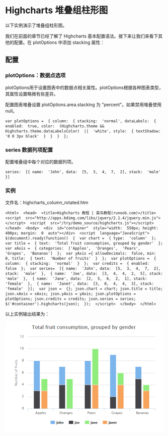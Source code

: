 # Highcharts 堆叠组柱形图

以下实例演示了堆叠组柱形图。

我们在前面的章节已经了解了 Highcharts 基本配置语法。接下来让我们来看下其他的配置。在 plotOptions 中添加 stacking 属性：

## 配置

### plotOptions：数据点选项

plotOptions用于设置图表中的数据点相关属性。plotOptions根据各种图表类型，其属性设置略微有些差异。

配置图表堆叠设置 plotOptions.area.stacking 为 "percent"。如果禁用堆叠使用 null。

```
var plotOptions =  { column:  { stacking:  'normal', dataLabels:  { enabled:  true, color:  (Highcharts.theme &&  Highcharts.theme.dataLabelsColor)  ||  'white', style:  { textShadow:  '0 0 3px black'  }  }  }  };
```

### series 数据列项配置

配置堆叠组中每个对应的数据列项。

```
series:  [{ name:  'John', data:  [5,  3,  4,  7,  2], stack:  'male'  }]  
```

### 实例

文件名：highcharts_column_rotated.htm

```
<html>  <head>  <title>Highcharts 教程 | 菜鸟教程(runoob.com)</title>  <script  src="http://apps.bdimg.com/libs/jquery/2.1.4/jquery.min.js"></script>  <script  src="/try/demo_source/highcharts.js"></script>  </head>  <body>  <div  id="container"  style="width:  550px; height:  400px; margin:  0  auto"></div>  <script  language="JavaScript"> $(document).ready(function()  {  var chart =  { type:  'column'  };  var title =  { text:  'Total fruit consumption, grouped by gender'  };  var xAxis =  { categories:  ['Apples',  'Oranges',  'Pears',  'Grapes',  'Bananas']  };  var yAxis ={ allowDecimals:  false, min:  0, title:  { text:  'Number of fruits'  }  };  var plotOptions =  { column:  { stacking:  'normal'  }  };  var credits =  { enabled:  false  };  var series=  [{ name:  'John', data:  [5,  3,  4,  7,  2], stack:  'male'  },  { name:  'Joe', data:  [3,  4,  4,  2,  5], stack:  'male'  },  { name:  'Jane', data:  [2,  5,  6,  2,  1], stack:  'female'  },  { name:  'Janet', data:  [3,  0,  4,  4,  3], stack:  'female'  }];  var json =  {}; json.chart = chart; json.title = title; json.xAxis = xAxis; json.yAxis = yAxis; json.plotOptions = plotOptions; json.credits = credits; json.series = series; $('#container').highcharts(json);  });  </script>  </body>  </html>
```



以上实例输出结果为：

![](img/33.png)
